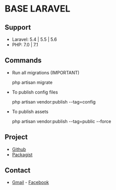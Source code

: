 # BASE LARAVEL
## Support

* Laravel: 5.4 | 5.5 | 5.6
* PHP: 7.0 | 7.1

## Commands

* Run all migrations (IMPORTANT)

    php artisan migrate

* To publish config files

  php artisan vendor:publish --tag=config

* To publish assets

  php artisan vendor:publish --tag=public --force

## Project

* [Github](https://github.com/ElioMS/admin-laravel)
* [Packagist](https://packagist.org/packages/emgs/admin-emgs-laravel)

## Contact

* [Gmail](elio.garcia.solis@gmail.com) - [Facebook](facebook.com)
